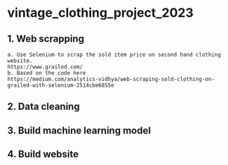 # vintage_clothing_project_2023

## 1. Web scrapping
    a. Use Selenium to scrap the sold item price on second hand clothing website.
    https://www.grailed.com/
    b. Based on the code here
    https://medium.com/analytics-vidhya/web-scraping-sold-clothing-on-grailed-with-selenium-2514cbe6855e
## 2. Data cleaning

## 3. Build machine learning model

## 4. Build website
